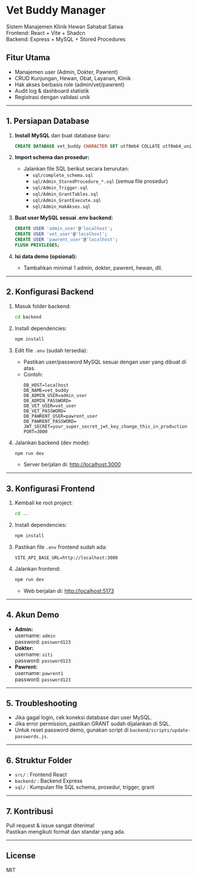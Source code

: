 # Vet Buddy Manager

Sistem Manajemen Klinik Hewan Sahabat Satwa  
Frontend: React + Vite + Shadcn  
Backend: Express + MySQL + Stored Procedures

## Fitur Utama

- Manajemen user (Admin, Dokter, Pawrent)
- CRUD Kunjungan, Hewan, Obat, Layanan, Klinik
- Hak akses berbasis role (admin/vet/pawrent)
- Audit log & dashboard statistik
- Registrasi dengan validasi unik

---

## 1. Persiapan Database

1. **Install MySQL** dan buat database baru:
   ```sql
   CREATE DATABASE vet_buddy CHARACTER SET utf8mb4 COLLATE utf8mb4_unicode_ci;
   ```

2. **Import schema dan prosedur:**
   - Jalankan file SQL berikut secara berurutan:
     - `sql/complete_schema.sql`
     - `sql/Admin_StoredProcedure_*.sql` (semua file prosedur)
     - `sql/Admin_Trigger.sql`
     - `sql/Admin_GrantTables.sql`
     - `sql/Admin_GrantExecute.sql`
     - `sql/Admin_HakAkses.sql`

3. **Buat user MySQL sesuai .env backend:**
   ```sql
   CREATE USER 'admin_user'@'localhost';
   CREATE USER 'vet_user'@'localhost';
   CREATE USER 'pawrent_user'@'localhost';
   FLUSH PRIVILEGES;
   ```

4. **Isi data demo (opsional):**
   - Tambahkan minimal 1 admin, dokter, pawrent, hewan, dll.

---

## 2. Konfigurasi Backend

1. Masuk folder backend:
   ```bash
   cd backend
   ```

2. Install dependencies:
   ```bash
   npm install
   ```

3. Edit file `.env` (sudah tersedia):
   - Pastikan user/password MySQL sesuai dengan user yang dibuat di atas.
   - Contoh:
     ```
     DB_HOST=localhost
     DB_NAME=vet_buddy
     DB_ADMIN_USER=admin_user
     DB_ADMIN_PASSWORD=
     DB_VET_USER=vet_user
     DB_VET_PASSWORD=
     DB_PAWRENT_USER=pawrent_user
     DB_PAWRENT_PASSWORD=
     JWT_SECRET=your_super_secret_jwt_key_change_this_in_production
     PORT=3000
     ```

4. Jalankan backend (dev mode):
   ```bash
   npm run dev
   ```
   - Server berjalan di: [http://localhost:3000](http://localhost:3000)

---

## 3. Konfigurasi Frontend

1. Kembali ke root project:
   ```bash
   cd ..
   ```

2. Install dependencies:
   ```bash
   npm install
   ```

3. Pastikan file `.env` frontend sudah ada:
   ```
   VITE_API_BASE_URL=http://localhost:3000
   ```

4. Jalankan frontend:
   ```bash
   npm run dev
   ```
   - Web berjalan di: [http://localhost:5173](http://localhost:5173)

---

## 4. Akun Demo

- **Admin:**  
  username: `admin`  
  password: `password123`
- **Dokter:**  
  username: `siti`  
  password: `password123`
- **Pawrent:**  
  username: `pawrent1`  
  password: `password123`

---

## 5. Troubleshooting

- Jika gagal login, cek koneksi database dan user MySQL.
- Jika error permission, pastikan GRANT sudah dijalankan di SQL.
- Untuk reset password demo, gunakan script di `backend/scripts/update-passwords.js`.

---

## 6. Struktur Folder

- `src/` : Frontend React
- `backend/` : Backend Express
- `sql/` : Kumpulan file SQL schema, prosedur, trigger, grant

---

## 7. Kontribusi

Pull request & issue sangat diterima!  
Pastikan mengikuti format dan standar yang ada.

---

## License

MIT
